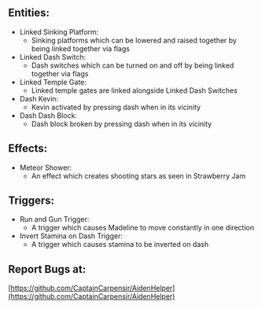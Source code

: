 Entities:
---

-   Linked Sinking Platform:
    -   Sinking platforms which can be lowered and raised together by being linked together via flags
-   Linked Dash Switch:
    -  Dash switches which can be turned on and off by being linked together via flags
-   Linked Temple Gate:
    -   Linked temple gates are linked alongside Linked Dash Switches
-   Dash Kevin:
    -   Kevin activated by pressing dash when in its vicinity
-   Dash Dash Block:
    -   Dash block broken by pressing dash when in its vicinity

Effects:
---

-   Meteor Shower:
    -   An effect which creates shooting stars as seen in Strawberry Jam

Triggers:
---

-   Run and Gun Trigger:
    -   A trigger which causes Madeline to move constantly in one direction
-   Invert Stamina on Dash Trigger:
    -   A trigger which causes stamina to be inverted on dash

Report Bugs at:
---

[https://github.com/CaptainCarpensir/AidenHelper](https://github.com/CaptainCarpensir/AidenHelper)
